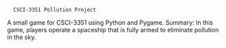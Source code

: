       CSCI-3351 Pollution Project

A small game for CSCI-3351 using Python and Pygame.
Summary: In this game, players operate a spaceship that is fully armed to eliminate pollution in the sky. 

